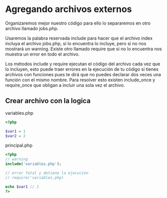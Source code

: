 # Agregando archivos externos

Organizaremos mejor nuestro código para ello lo separaremos en otro archivo llamado jobs.php.

Usaremos la palabra reservada include para hacer que el archivo index incluya el archivo jobs.php, si lo encuentra lo incluye, pero si no nos mostrará un warning. Existe otro llamado require que si no lo encuentra nos muestra un error en todo el archivo.

Los métodos include y require ejecutan el código del archivo cada vez que lo incluyen, esto puede traer errores en la ejecución de tu código si tienes archivos con funciones pues te dirá que no puedes declarar dos veces una función con el mismo nombre. Para resolver esto existen include_once y require_once que obligan a incluir una sola vez el archivo.

## Crear archivo con la logica

variables.php

```php
<?php

$var1 = 1
$var2 = 2
```

principal.php

```php
<?php
// warning
include('variables.php');

// error fatal y detiene la ejecucion
// require('variables.php)

echo $var1 // 1
?>
```